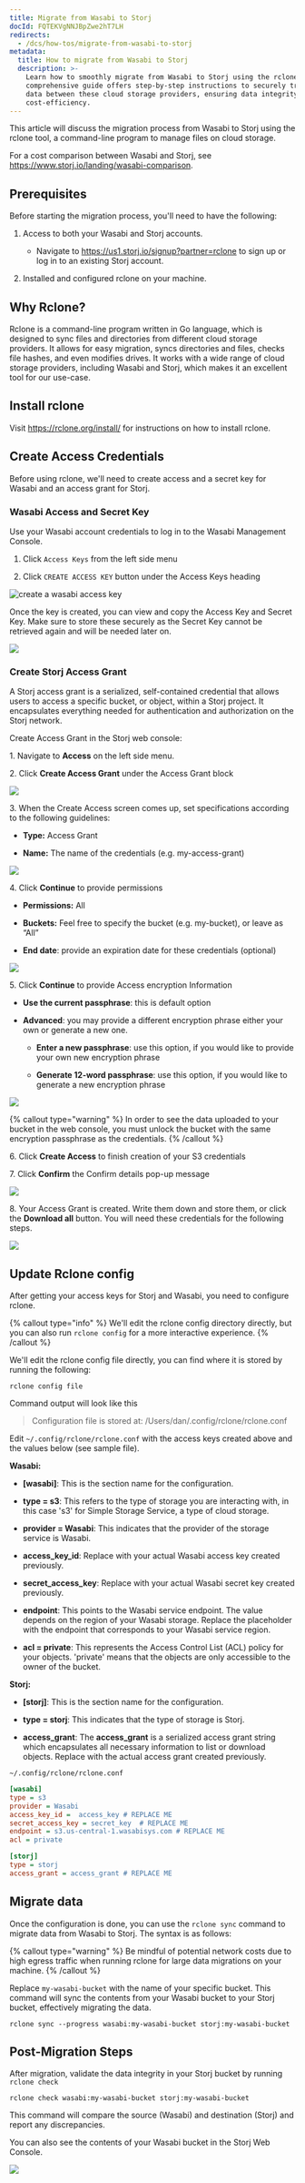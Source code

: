 ```yaml
---
title: Migrate from Wasabi to Storj
docId: FQTEKVgNNJBpZwe2hT7LH
redirects:
  - /dcs/how-tos/migrate-from-wasabi-to-storj
metadata:
  title: How to migrate from Wasabi to Storj
  description: >-
    Learn how to smoothly migrate from Wasabi to Storj using the rclone tool. Our
    comprehensive guide offers step-by-step instructions to securely transfer your
    data between these cloud storage providers, ensuring data integrity and
    cost-efficiency.
---
```


This article will discuss the migration process from Wasabi to Storj using the rclone tool, a command-line program to manage files on cloud storage.

For a cost comparison between Wasabi and Storj, see <https://www.storj.io/landing/wasabi-comparison>.

## Prerequisites

Before starting the migration process, you'll need to have the following:

1.  Access to both your Wasabi and Storj accounts.&#x20;

    - Navigate to <https://us1.storj.io/signup?partner=rclone> to sign up or log in to an existing Storj account.

2.  Installed and configured rclone on your machine.

## Why Rclone?

Rclone is a command-line program written in Go language, which is designed to sync files and directories from different cloud storage providers. It allows for easy migration, syncs directories and files, checks file hashes, and even modifies drives. It works with a wide range of cloud storage providers, including Wasabi and Storj, which makes it an excellent tool for our use-case.

## Install rclone

Visit <https://rclone.org/install/> for instructions on how to install rclone.

## Create Access Credentials

Before using rclone, we'll need to create access and a secret key for Wasabi and an access grant for Storj.

### Wasabi Access and Secret Key

Use your Wasabi account credentials to log in to the Wasabi Management Console.

1.  Click `Access Keys` from the left side menu

2.  Click `CREATE ACCESS KEY` button under the Access Keys heading

![create a wasabi access key](https://link.storjshare.io/raw/jua7rls6hkx5556qfcmhrqed2tfa/docs/images/bDKe-207rFZXgsmC3e9Mn_screenshot-2023-07-05-at-22731-pm.png)

Once the key is created, you can view and copy the Access Key and Secret Key. Make sure to store these securely as the Secret Key cannot be retrieved again and will be needed later on.

![](https://link.storjshare.io/raw/jua7rls6hkx5556qfcmhrqed2tfa/docs/images/1rp53j9mBwkYEoYKOzUqK_screenshot-2023-07-05-at-21415-pm.png)

### Create Storj Access Grant

A Storj access grant is a serialized, self-contained credential that allows users to access a specific bucket, or object, within a Storj project. It encapsulates everything needed for authentication and authorization on the Storj network.

Create Access Grant in the Storj web console:

1\. Navigate to **Access** on the left side menu.

2\. Click **Create Access Grant** under the Access Grant block

![](https://link.storjshare.io/raw/jua7rls6hkx5556qfcmhrqed2tfa/docs/images/I0a-_XJBVJRkWobIDMI6P_screenshot-2023-07-05-at-22016-pm.png)

3\. When the Create Access screen comes up, set specifications according to the following guidelines:

- **Type:** Access Grant

- **Name:** The name of the credentials (e.g. my-access-grant)

![](https://link.storjshare.io/raw/jua7rls6hkx5556qfcmhrqed2tfa/docs/images/ezY2HJuPFEsgyH4p13ebP_screenshot-2023-07-05-at-22057-pm.png)

4\. Click **Continue** to provide permissions

- **Permissions:** All

- **Buckets:** Feel free to specify the bucket (e.g. my-bucket), or leave as “All”

- **End date**: provide an expiration date for these credentials (optional)

![](https://link.storjshare.io/raw/jua7rls6hkx5556qfcmhrqed2tfa/docs/images/gQ8jBHtvd5sFZFuAqth_h_image.png)

5\. Click **Continue** to provide Access encryption Information

- **Use the current passphrase**: this is default option

- **Advanced**: you may provide a different encryption phrase either your own or generate a new one.

  - **Enter a new passphrase**: use this option, if you would like to provide your own new encryption phrase

  - **Generate 12-word passphrase**: use this option, if you would like to generate a new encryption phrase

![](https://link.storjshare.io/raw/jua7rls6hkx5556qfcmhrqed2tfa/docs/images/Uxn8zBqXQVmQvsswV3pJ2_image.png)

{% callout type="warning"  %}
In order to see the data uploaded to your bucket in the web console, you must unlock the bucket with the same encryption passphrase as the credentials.
{% /callout %}

6\. Click **Create Access** to finish creation of your S3 credentials

7\. Click **Confirm** the Confirm details pop-up message

![](https://link.storjshare.io/raw/jua7rls6hkx5556qfcmhrqed2tfa/docs/images/WAgyNSbTLK8aR3W8btpMg_screenshot-2023-07-05-at-22143-pm.png)

8\. Your Access Grant is created. Write them down and store them, or click the **Download all** button. You will need these credentials for the following steps.

![](https://link.storjshare.io/raw/jua7rls6hkx5556qfcmhrqed2tfa/docs/images/5c73MkTyjkYBJkkQ42yUF_screenshot-2023-07-05-at-22152-pm.png)

## Update Rclone config

After getting your access keys for Storj and Wasabi, you need to configure rclone.&#x20;

{% callout type="info"  %}
We'll edit the rclone config directory directly, but you can also run `rclone config` for a more interactive experience.&#x20;
{% /callout %}

We'll edit the rclone config file directly, you can find where it is stored by running the following:

```shell
rclone config file
```

Command output will look like this

> Configuration file is stored at:
> /Users/dan/.config/rclone/rclone.conf

Edit `~/.config/rclone/rclone.conf` with the access keys created above and the values below (see sample file).

**Wasabi:**

- **\[wasabi]**: This is the section name for the configuration.

- **type = s3**: This refers to the type of storage you are interacting with, in this case 's3' for Simple Storage Service, a type of cloud storage.

- **provider = Wasabi**: This indicates that the provider of the storage service is Wasabi.

- **access_key_id**: Replace with your actual Wasabi access key created previously.

- **secret_access_key**: Replace with your actual Wasabi secret key created previously.

- **endpoint**: This points to the Wasabi service endpoint. The value depends on the region of your Wasabi storage. Replace the placeholder with the endpoint that corresponds to your Wasabi service region.

- **acl = private**: This represents the Access Control List (ACL) policy for your objects. 'private' means that the objects are only accessible to the owner of the bucket.

**Storj:**

- **\[storj]**: This is the section name for the configuration.

- **type = storj**: This indicates that the type of storage is Storj.

- **access_grant**: The **access_grant** is a serialized access grant string which encapsulates all necessary information to list or download objects. Replace with the actual access grant created previously.

`~/.config/rclone/rclone.conf`

```ini
[wasabi]
type = s3
provider = Wasabi
access_key_id =  access_key # REPLACE ME
secret_access_key = secret_key  # REPLACE ME
endpoint = s3.us-central-1.wasabisys.com # REPLACE ME
acl = private

[storj]
type = storj
access_grant = access_grant # REPLACE ME
```

## Migrate data

Once the configuration is done, you can use the `rclone sync` command to migrate data from Wasabi to Storj. The syntax is as follows:

{% callout type="warning"  %}
Be mindful of potential network costs due to high egress traffic when running rclone for large data migrations on your machine.
{% /callout %}

Replace `my-wasabi-bucket` with the name of your specific bucket. This command will sync the contents from your Wasabi bucket to your Storj bucket, effectively migrating the data.

```shell
rclone sync --progress wasabi:my-wasabi-bucket storj:my-wasabi-bucket
```

## Post-Migration Steps

After migration, validate the data integrity in your Storj bucket by running `rclone check`

```shell
rclone check wasabi:my-wasabi-bucket storj:my-wasabi-bucket
```

This command will compare the source (Wasabi) and destination (Storj) and report any discrepancies.

You can also see the contents of your Wasabi bucket in the Storj Web Console.

![](https://link.storjshare.io/raw/jua7rls6hkx5556qfcmhrqed2tfa/docs/images/k_hZRrlzb3x4CqXweWmoD_screenshot-2023-07-05-at-30729-pm.png)
